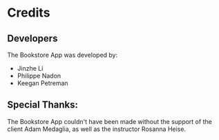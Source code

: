 # Credits

## Developers

The Bookstore App was developed by:
- Jinzhe Li
- Philippe Nadon
- Keegan Petreman

## Special Thanks:

The Bookstore App couldn't have been made without the support of the client Adam Medaglia, as well as the instructor Rosanna Heise. 